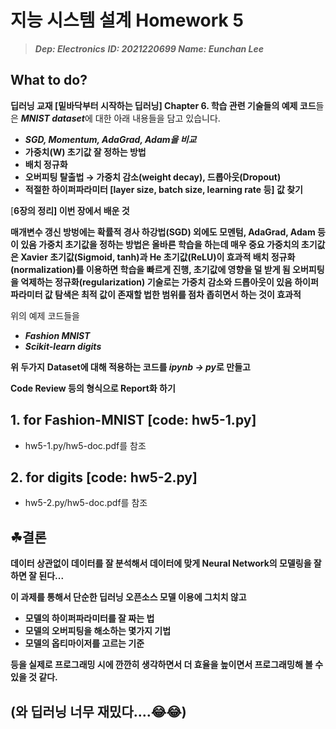 # 지능 시스템 설계 Homework 5



> ***Dep: Electronics***
***ID: 2021220699
Name: Eunchan Lee***

## **What to do?**

**딥러닝 교재 [밑바닥부터 시작하는 딥러닝] Chapter 6. 학습 관련 기술들의 예제 코드**들은  ***MNIST dataset***에 대한 아래 내용들을 담고 있습니다.

- ***SGD, Momentum, AdaGrad, Adam을 비교***
- **가중치(W) 초기값 잘 정하는 방법**
- **배치 정규화**
- **오버피팅 탈출법 → 가중치 감소(weight decay), 드롭아웃(Dropout)**
- **적절한 하이퍼파라미터 [layer size, batch size, learning rate 등] 값 찾기**


[**6장의 정리]
이번 장에서 배운 것**

**매개변수 갱신 방벙에는 확률적 경사 하강법(SGD) 외에도 모멘텀, AdaGrad, Adam 등이 있음
가중치 초기값을 정하는 방법은 올바른 학습을 하는데 매우 중요
가중치의 초기값은 Xavier 초기값(Sigmoid, tanh)과 He 초기값(ReLU)이 효과적
배치 정규화(normalization)를 이용하면 학습을 빠르게 진행, 초기값에 영향을 덜 받게 됨
오버피팅을 억제하는 정규화(regularization) 기술로는 가중치 감소와 드롭아웃이 있음
하이퍼파라미터 값 탐색은 최적 값이 존재할 법한 범위를 점차 좁히면서 하는 것이 효과적**

위의 예제 코드들을 

- ***Fashion MNIST***
- ***Scikit-learn digits***

**위 두가지** **Dataset에 대해 적용하는 코드를 *ipynb → py*로 만들고** 

 **Code Review 등의 형식으로 Report화 하기**
 
 
## 1. for Fashion-MNIST              [code: hw5-1.py]                 
- hw5-1.py/hw5-doc.pdf를 참조

## 2. for digits              [code: hw5-2.py]                 
- hw5-2.py/hw5-doc.pdf를 참조
 
 

## ☘결론

**데이터 상관없이 데이터를 잘 분석해서 데이터에 맞게 Neural Network의 모델링을 잘하면 잘 된다...** 

**이 과제를 통해서 단순한 딥러닝 오픈소스 모델 이용에 그치치 않고** 

- **모델의 하이퍼파라미터를 잘 짜는 법**
- **모델의 오버피팅을 해소하는 몇가지 기법**
- **모델의 옵티마이저를 고르는 기준**

**등을 실제로 프로그래밍 시에 깐깐히 생각하면서 더 효율을 높이면서 프로그래밍해 볼 수 있을 것 같다.**

## (와 딥러닝 너무 재밌다....😂😂)

